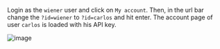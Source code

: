 Login as the `wiener` user and click on `My account`. Then, in the url bar change the `?id=wiener` to `?id=carlos` and hit enter. The account page of user `carlos` is loaded with his API key.

![image](https://user-images.githubusercontent.com/86168235/128720061-d3539465-8f84-4585-983b-64637d631473.png)

